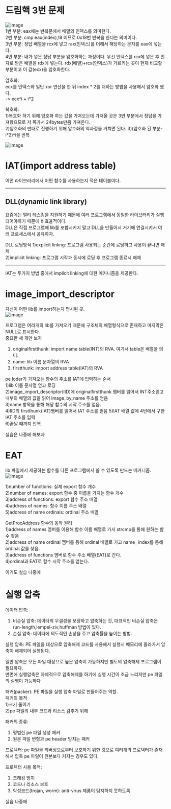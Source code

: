 # 드림핵 3번 문제  
![image](https://user-images.githubusercontent.com/65746019/117529038-3fb93600-b010-11eb-9b4d-31f7e41f3099.png)  
1번 부분: eax에는 반복문에서 배열의 인덱스를 의미한다.  
2번 부분: cmp eax(index),18 이므로 0x18번 반복을 한다는 의미이다.  
3번 부분: 정답 배열을 rcx에 넣고 rax(인덱스)를 더해서 해당하는 문자를 eax에 넣는다.  
4번 부분: 내가 넣은 정답 부분을 암호화하는 과정이다. 우선 인덱스를 rcx에 넣은 후 인자로 받은 배열을 rdx에 넣는다. rdx(배열)+rcx(인덱스)가 가르키는 곳이 현재 비교할 부분이고 이 값(ecx)을 암호화한다.   

암호화:  
ecx를 인덱스와 일단 xor 연산을 한 뒤 index * 2를 더하는 방법을 사용해서 암호화 했다.  
-> ecx^i + i*2  

복호화:  
1)복호화 하기 위해 암호화 하는 값을 가져오는데 가져올 곳은 3번 부분에서 정답을 가져왔으므로 저 쪽가서 24bytes만큼 가져온다.  
2)암호화의 반대로 진행하기 위해 암호화의 역과정을 거치면 된다.
3)(암호화 된 부분- i*2)^i을 반복


![image](https://user-images.githubusercontent.com/65746019/117529329-f964d680-b011-11eb-9f4f-b0a9b576a92c.png)  



# IAT(import address table)  
어떤 라이브러리에서 어떤 함수를 사용하는지 적은 테이블이다.  

---

## DLL(dynamic link library)  
요즘에는 멀티 테스킹을 지원하기 때문에 여러 프로그램에서 동일한 라이브러리가 실행되어야하기 때문에 비효율적이다.  
DLL은 직접 프로그램에 lib를 포함시키지 말고 DLL을 만들어서 거기에 연결시켜서 여러 프로세스에서 공유하자.  

DLL 로딩방식
1)explicit linkng: 프로그램 사용되는 순간에 로딩하고 사용이 끝나면 해제  
2)implicit linking: 프로그램 시작과 동시에 로딩 후 프로그램 종료시 해제  

---

IAT는 두가지 방법 중에서 implicit linking에 대한 메커니즘을 제공한다.  

# image_import_descriptor  
자신이 어떤 lib를 import하는지 명시된 곳.  
![image](https://user-images.githubusercontent.com/65746019/117534888-42c31f00-b02e-11eb-88a5-d6c8c646bde5.png)  

프로그램은 여러개의 lib를 가져오기 때문에 구조체의 배열형식으로 존재하고 마지막은 NULL로 표시한다.  
중요한 세 개만 보자  
1) originalfirstthunk: import name table(INT)의 RVA. 여기서 table은 배열을 의미.  
2) name: lib 이름 문자열의 RVA  
3) firstthunk: import address table(IAT)의 RVA  

pe loder가 가져오는 함수의 주소를 IAT에 입력하는 순서  
1)lib 이름 문자열 얻고 로딩  
2)image_import_descriptor(IID)에 originalfirstthunk 멤버를 읽어서 INT주소얻고 내부의 배열의 값을 읽어 image_by_name 주소를 얻음  
3)name 항목을 통해 해당 함수의 시작 주소를 얻음.  
4)IID의 firstthunk(IAT)멤버를 읽어서 IAT 주소를 얻음
5)IAT 배열 값에 4번에서 구한 IAT 주소를 입력  
6)끝날 때까지 반복

실습은 나중에 해보자  


# EAT  
lib 파일에서 제공하는 함수를 다른 프로그램에서 쓸 수 있도록 만드는 메커니즘.  
![image](https://user-images.githubusercontent.com/65746019/117535796-553f5780-b032-11eb-89c0-4bce21eac2cd.png)

1)number of functions: 실제 export 함수 개수  
2)number of names: export 함수 중 이름을 가지는 함수 개수  
3)address of functions: export 함수 주소 배열  
4)address of names: 함수 이름 주소 배열  
5)address of name ordinals: ordinal 주소 배열  

GetProcAddress 함수의 동작 원리  
1)address of names 멤버를 이용해 함수 이름 배열로 가서 strcmp를 통해 원하는 함수 찾음  
2)address of name ordinal 멤버를 통해 ordinal 배열로 가고 name_ index를 통해 ordinal 값을 찾음.  
3)address of functions 멤버로 함수 주소 배열(EAT)로 간다.  
4)ordinal과 EAT로 함수 시작 주소를 얻는다.  

이거도 실습 나중에  




# 실행 압축  
데이터 압축: 
1) 비손실 압축: 데이터의 무결성을 보장하고 압축하는 것, 대표적인 비손실 압축은 run-length,lempel-ziv,huffman 방법이 있다.  
2) 손실 압축: 데이터에 의도적인 손상을 주고 압축률을 높이는 방법.  

실행 압축: PE 파일을 대상으로 압축해제 코드를 사용해서 실행시 메모리에 올라가서 압축이 해제되어 실행된다.  

일반 압축은 모든 파일 대상으로 높은 압축이 가능하지만 별도의 압축해제 프로그램이 필요하다.  
반면에 실행압축은 자체적으로 압축해제를 하기에 실행 시간이 조금 느리지만 pe 파일의 실행이 가능하다

패커(packer): PE 파일을 실행 압축 파일로 만들어주는 역할.  
패커의 목적  
1)크기 줄이기  
2)pe 파일의 내부 코드와 리소스 감추기 위해  

패커의 종류:
1) 평범한 pe 파일 생성 패커  
2) 원본 파일 변형과 pe header 망치는 패커


프로텍터: pe 파일을 리버싱으로부터 보호하기 위한 것으로 여러개의 프로텍터가 존재해서 압축 pe 파일이 원본보다 커지는 경우도 있다.  

프로텍터 사용 목적:  
1) 크래킹 방지
2) 코드나 리소스 보호  
3) 악성코드(trojan, worm): anti-virus 제품이 탐지하지 못하도록  

실습 나중에  










